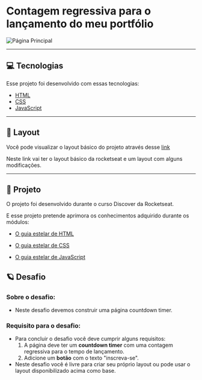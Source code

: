 # Contagem regressiva para o lançamento do meu portfólio

![Página Principal](https://github.com/WendelSantosNunes/Contagem-regressiva-para-o-ano-novo/blob/main/img/img_readme/p%C3%A1gina-principal.png?raw=true)

---

## 💻 **Tecnologias**

Esse projeto foi desenvolvido com essas tecnologias:

- [HTML](https://developer.mozilla.org/pt-BR/docs/Web/HTML)
- [CSS](https://developer.mozilla.org/pt-BR/docs/Web/CSS)
- [JavaScript](https://developer.mozilla.org/pt-BR/docs/Web/JavaScript)

---

## 🎨 **Layout**

Você pode visualizar o layout básico do projeto através desse [link](<https://www.figma.com/file/xfzT3SfyVWhmvTh52ar2UK/DD-%2F-Countdown-(Copy)?node-id=0%3A1>)

Neste link vai ter o layout básico da rocketseat e um layout com alguns modificações.

---

## 🚀 **Projeto**

O projeto foi desenvolvido durante o curso Discover ​da Rocketseat.

E esse projeto pretende aprimora os conhecimentos adquirido durante os módulos:

- [O guia estelar de HTML](https://app.rocketseat.com.br/node/o-guia-estelar-de-html)

- [O guia estelar de CSS](https://app.rocketseat.com.br/node/o-guia-estelar-de-css)

- [O guia estelar de JavaScript](https://app.rocketseat.com.br/node/o-guia-estelar-de-java-script)

## :ringed_planet: **Desafio**

### Sobre o desafio:

- Neste desafio devemos construir uma página countdown timer.

### Requisito para o desafio:

- Para concluir o desafio você deve cumprir alguns requisitos:
  1. A página deve ter um **countdown timer** com uma contagem regressiva para o tempo de lançamento.
  2. Adicione um **botão** com o texto "inscreva-se".
- Neste desafio você é livre para criar seu próprio layout ou pode usar o layout disponibilizado acima como base.
